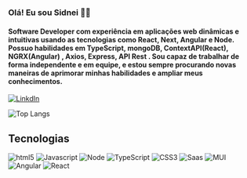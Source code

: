 ### Olá! Eu sou Sidnei 🖐🏽

#### Software Developer com experiência em aplicações web dinâmicas e intuitivas usando as tecnologias como React, Next, Angular e Node. Possuo habilidades em TypeScript, mongoDB, ContextAPI(React), NGRX(Angular) , Axios, Express, API Rest . Sou capaz de trabalhar de forma independente e em equipe, e estou sempre procurando novas maneiras de aprimorar minhas habilidades e ampliar meus conhecimentos.



[![LinkdIn](https://img.shields.io/badge/LinkedIn-0077B5?style=for-the-badge&logo=linkedin&logoColor=white)](https://www.linkedin.com/in/sidnei-da-rocha-silva-89657613a/)

![Top Langs](https://github-readme-stats.vercel.app/api/top-langs/?username=sidneidarochasilva&hide_progress=true)

## Tecnologias

<div style="display: inline-block">
  <img  alt='html5' src='https://img.shields.io/badge/HTML5-E34F26?style=for-the-badge&logo=html5&logoColor=white'/>
  <img  alt='Javascript' src='https://img.shields.io/badge/JavaScript-F7DF1E?style=for-the-badge&logo=javascript&logoColor=black'/>
  <img  alt='Node' src='https://img.shields.io/badge/Node.js-43853D?style=for-the-badge&logo=node.js&logoColor=white'/>
  <img  alt='TypeScript' src='https://img.shields.io/badge/TypeScript-007ACC?style=for-the-badge&logo=typescript&logoColor=white'/>
  <img  alt='CSS3' src='https://img.shields.io/badge/CSS3-1572B6?style=for-the-badge&logo=css3&logoColor=white'/>
  <img  alt='Saas' src='https://img.shields.io/badge/Sass-CC6699?style=for-the-badge&logo=sass&logoColor=white'/>
  <img  alt='MUI' src='https://img.shields.io/badge/Material--UI-0081CB?style=for-the-badge&logo=material-ui&logoColor=white'/>
  <img  alt='Angular' src='https://img.shields.io/badge/Angular-DD0031?style=for-the-badge&logo=angular&logoColor=white'/>
  <img  alt='React' src='https://img.shields.io/badge/React-20232A?style=for-the-badge&logo=react&logoColor=61DAFB'/>
</div>

